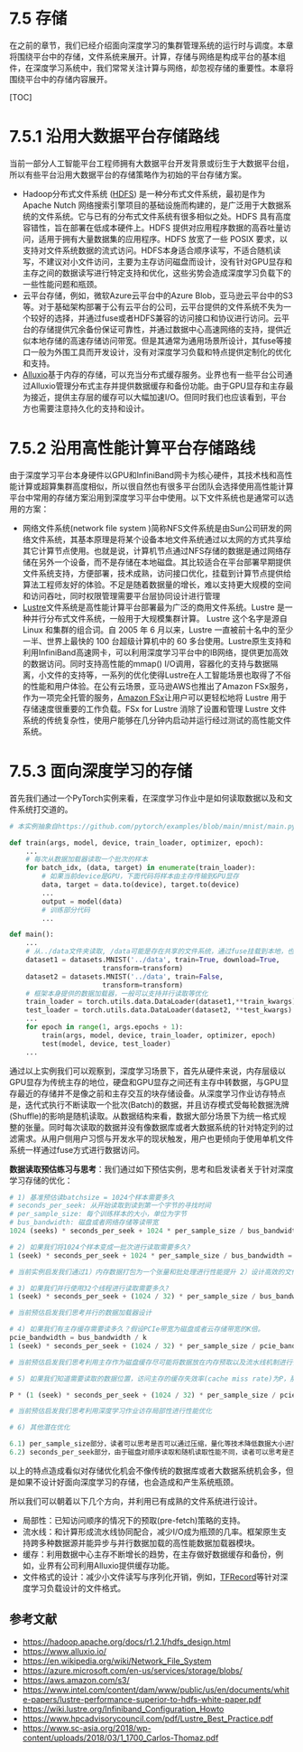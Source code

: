 <!--Copyright © Microsoft Corporation. All rights reserved.
  适用于[License](https://github.com/microsoft/AI-System/blob/main/LICENSE)版权许可-->

# 7.5 存储

在之前的章节，我们已经介绍面向深度学习的集群管理系统的运行时与调度。本章将围绕平台中的存储，文件系统来展开。计算，存储与网络是构成平台的基本组件，在深度学习系统中，我们常常关注计算与网络，却忽视存储的重要性。本章将围绕平台中的存储内容展开。

[TOC]

# 7.5.1 沿用大数据平台存储路线

当前一部分人工智能平台工程师拥有大数据平台开发背景或衍生于大数据平台组，所以有些平台沿用大数据平台的存储策略作为初始的平台存储方案。

- Hadoop分布式文件系统 ([HDFS](https://hadoop.apache.org/hdfs/。)) 是一种分布式文件系统，最初是作为 Apache Nutch 网络搜索引擎项目的基础设施而构建的，是广泛用于大数据系统的文件系统。它与已有的分布式文件系统有很多相似之处。HDFS 具有高度容错性，旨在部署在低成本硬件上。HDFS 提供对应用程序数据的高吞吐量访问，适用于拥有大量数据集的应用程序。HDFS 放宽了一些 POSIX 要求，以支持对文件系统数据的流式访问。HDFS本身适合顺序读写，不适合随机读写，不建议对小文件访问，主要为主存访问磁盘而设计，没有针对GPU显存和主存之间的数据读写进行特定支持和优化，这些劣势会造成深度学习负载下的一些性能问题和瓶颈。
- 云平台存储，例如，微软Azure云平台中的Azure Blob，亚马逊云平台中的S3等。对于基础架构部署于公有云平台的公司，云平台提供的文件系统不失为一个较好的选择，并通过fuse或者HDFS兼容的访问接口和协议进行访问。云平台的存储提供冗余备份保证可靠性，并通过数据中心高速网络的支持，提供近似本地存储的高速存储访问带宽。但是其通常为通用场景所设计，其fuse等接口一般为外围工具而开发设计，没有对深度学习负载和特点提供定制化的优化和支持。
- [Alluxio](https://www.alluxio.io/)基于内存的存储，可以充当分布式缓存服务。业界也有一些平台公司通过Alluxio管理分布式主存并提供数据缓存和备份功能。由于GPU显存和主存最为接近，提供主存层的缓存可以大幅加速I/O。但同时我们也应该看到，平台方也需要注意持久化的支持和设计。

# 7.5.2 沿用高性能计算平台存储路线

由于深度学习平台本身硬件以GPU和InfiniBand网卡为核心硬件，其技术栈和高性能计算或超算集群高度相似，所以很自然也有很多平台团队会选择使用高性能计算平台中常用的存储方案沿用到深度学习平台中使用。以下文件系统也是通常可以选用的方案：

- 网络文件系统(network file system )简称NFS文件系统是由Sun公司研发的网络文件系统，其基本原理是将某个设备本地文件系统通过以太网的方式共享给其它计算节点使用。也就是说，计算机节点通过NFS存储的数据是通过网络存储在另外一个设备，而不是存储在本地磁盘。其比较适合在平台部署早期提供文件系统支持，方便部署，技术成熟，访问接口优化，挂载到计算节点提供给算法工程师友好的体验。不足是随着数据量的增长，难以支持更大规模的空间和访问吞吐，同时权限管理需要平台层协同设计进行管理
- [Lustre](https://www.lustre.org/)文件系统是高性能计算平台部署最为广泛的商用文件系统。Lustre 是一种并行分布式文件系统，一般用于大规模集群计算。 Lustre 这个名字是源自Linux 和集群的组合词。自 2005 年 6 月以来，Lustre 一直被前十名中的至少一半、世界上最快的 100 台超级计算机中的 60 多台使用。Lustre原生支持和利用InfiniBand高速网卡，可以利用深度学习平台中的IB网络，提供更加高效的数据访问。同时支持高性能的mmap() I/O调用，容器化的支持与数据隔离，小文件的支持等，一系列的优化使得Lustre在人工智能场景也取得了不俗的性能和用户体验。在公有云场景，亚马逊AWS也推出了Amazon FSx服务，作为一项完全托管的服务，[Amazon FSx](https://docs.aws.amazon.com/fsx/latest/LustreGuide/what-is.html)让用户可以更轻松地将 Lustre 用于存储速度很重要的工作负载。FSx for Lustre 消除了设置和管理 Lustre 文件系统的传统复杂性，使用户能够在几分钟内启动并运行经过测试的高性能文件系统。

# 7.5.3 面向深度学习的存储

首先我们通过一个PyTorch实例来看，在深度学习作业中是如何读取数据以及和文件系统打交道的。

```python
# 本实例抽象自https://github.com/pytorch/examples/blob/main/mnist/main.py

def train(args, model, device, train_loader, optimizer, epoch):
    ...
    # 每次从数据加载器读取一个批次的样本
    for batch_idx, (data, target) in enumerate(train_loader):
        # 如果当前device是GPU，下面代码将样本由主存传输到GPU显存
        data, target = data.to(device), target.to(device)
        ...
        output = model(data)
        # 训练部分代码
        ...  

def main():
    ... 
    # 从../data文件夹读取, /data可能是存在共享的文件系统，通过fuse挂载到本地，也可能是本地文件夹存储下载到本地磁盘的数据
    dataset1 = datasets.MNIST('../data', train=True, download=True,
                       transform=transform)
    dataset2 = datasets.MNIST('../data', train=False,
                       transform=transform)
    # 框架本身提供的数据加载器，一般可以支持并行读取等优化
    train_loader = torch.utils.data.DataLoader(dataset1,**train_kwargs)
    test_loader = torch.utils.data.DataLoader(dataset2, **test_kwargs)
    ... 
    for epoch in range(1, args.epochs + 1):
        train(args, model, device, train_loader, optimizer, epoch)
        test(model, device, test_loader)
    ... 
```

通过以上实例我们可以观察到，深度学习场景下，首先从硬件来说，内存层级以GPU显存为传统主存的地位，硬盘和GPU显存之间还有主存中转数据，与GPU显存最近的存储并不是像之前和主存交互的块存储设备。从深度学习作业访存特点是，迭代式执行不断读取一个批次(Batch)的数据，并且访存模式受每轮数据洗牌(Shuffle)的影响是随机读取。从数据结构来看，数据大部分场景下为统一格式规整的张量。同时每次读取的数据并没有像数据库或者大数据系统的针对特定列的过滤需求。从用户侧用户习惯与开发水平的现状触发，用户也更倾向于使用单机文件系统一样通过fuse方式进行数据访问。

**数据读取预估练习与思考**：我们通过如下预估实例，思考和启发读者关于针对深度学习存储的优化：
```python
# 1) 基准预估读batchsize = 1024个样本需要多久
# seconds_per_seek: 从开始读取到读到第一个字节的寻找时间
# per_sample_size: 每个训练样本的大小，单位为字节
# bus_bandwidth: 磁盘或者网络存储等读带宽
1024 (seeks) * seconds_per_seek + 1024 * per_sample_size / bus_bandwidth = per_batch_read_time

# 2) 如果我们将1024个样本变成一批次进行读取需要多久?
1 (seek) * seconds_per_seek + 1024 * per_sample_size / bus_bandwidth = per_batch_read_time

# 当前实例启发我们通过1）内存数据打包为一个张量和批处理进行性能提升 2）设计高效的文件格式减少小文件随机读写问题

# 3) 如果我们并行使用32个线程进行读取需要多久?
1 (seek) * seconds_per_seek + (1024 / 32) * per_sample_size / bus_bandwidth = per_batch_read_time

# 当前预估启发我们思考并行的数据加载器设计

# 4) 如果我们有主存缓存需要读多久？假设PCIe带宽为磁盘或者云存储带宽的K倍。
pcie_bandwidth = bus_bandwidth / k
1 (seek) * seconds_per_seek + (1024 / 32) * per_sample_size / pcie_bandwidth = per_batch_read_time

# 当前预估启发我们思考利用主存作为磁盘缓存尽可能将数据放在内存预取以及流水线机制进行性能优化

# 5) 如果我们知道需要读取的数据位置，访问主存的缓存失效率(cache miss rate)为P，那么当前的读取时间是多少？

P * (1 (seek) * seconds_per_seek + (1024 / 32) * per_sample_size / pcie_bandwidth) + (1 - P) * (1 (seek) * seconds_per_seek + (1024 / 32) * per_sample_size / bus_bandwidth) = per_batch_read_time

# 当前预估启发我们思考利用深度学习作业访存局部性进行性能优化

# 6) 其他潜在优化

6.1) per_sample_size部分，读者可以思考是否可以通过压缩，量化等技术降低数据大小进而提升？
6.2) seconds_per_seek部分，由于磁盘对顺序读取和随机读取性能不同，读者可以思考是否有更好的文件格式设计最大化顺序读最小化随机读？ 

```
以上的特点造成看似对存储优化机会不像传统的数据库或者大数据系统机会多，但是如果不设计好面向深度学习的存储，也会造成和产生系统瓶颈。

所以我们可以朝着以下几个方向，并利用已有成熟的文件系统进行设计。

- 局部性：已知访问顺序的情况下的预取(pre-fetch)策略的支持。
- 流水线：和计算形成流水线协同配合，减少I/O成为瓶颈的几率。框架原生支持跨多种数据源并能异步与并行数据加载的高性能数据加载器模块。
- 缓存：利用数据中心主存不断增长的趋势，在主存做好数据缓存和备份，例如，业界有公司利用Alluxio提供缓存功能。
- 文件格式的设计：减少小文件读写与序列化开销，例如，[TFRecord](https://www.tensorflow.org/tutorials/load_data/tfrecord)等针对深度学习负载设计的文件格式。


## 参考文献
- https://hadoop.apache.org/docs/r1.2.1/hdfs_design.html
- https://www.alluxio.io/
- https://en.wikipedia.org/wiki/Network_File_System
- https://azure.microsoft.com/en-us/services/storage/blobs/
- https://aws.amazon.com/s3/
- https://www.intel.com/content/dam/www/public/us/en/documents/white-papers/lustre-performance-superior-to-hdfs-white-paper.pdf
- https://wiki.lustre.org/Infiniband_Configuration_Howto
- https://www.hpcadvisorycouncil.com/pdf/Lustre_Best_Practice.pdf
- https://www.sc-asia.org/2018/wp-content/uploads/2018/03/1_1700_Carlos-Thomaz.pdf